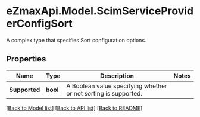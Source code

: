 # eZmaxApi.Model.ScimServiceProviderConfigSort
A complex type that specifies Sort configuration options.

## Properties

Name | Type | Description | Notes
------------ | ------------- | ------------- | -------------
**Supported** | **bool** | A Boolean value specifying whether or not sorting is supported. | 

[[Back to Model list]](../README.md#documentation-for-models) [[Back to API list]](../README.md#documentation-for-api-endpoints) [[Back to README]](../README.md)

